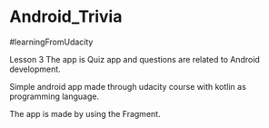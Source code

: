 # Android_Trivia
#learningFromUdacity

Lesson 3
The app is Quiz app and questions are related to Android development.

Simple android app made through udacity course with kotlin as programming language.

The app is made by using the Fragment.

